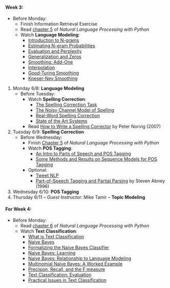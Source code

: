 #### Week 3:
- Before Monday:
    * Finish Information Retrieval Exercise  
    * Read [chapter 5](http://www.nltk.org/book_1ed/ch05.html) of _Natural Language Processing with Python_  
    * Watch **Language Modeling**:
        - [Introduction to N-grams](https://class.coursera.org/nlp/lecture/14)
        - [Estimating N-gram Probabilities](https://class.coursera.org/nlp/lecture/128)
        - [Evaluation and Perplexity](https://class.coursera.org/nlp/lecture/129)
        - [Generalization and Zeros](https://class.coursera.org/nlp/lecture/17)
        - [Smoothing: Add-One](https://class.coursera.org/nlp/lecture/18)
        - [Interpolation](https://class.coursera.org/nlp/lecture/19)
        - [Good-Turing Smoothing](https://class.coursera.org/nlp/lecture/32)
        - [Kneser-Ney Smoothing](https://class.coursera.org/nlp/lecture/20)  

1. Monday 6/8: **Language Modeling**
    - Before Tuesday:
        + Watch **Spelling Correction**:
            * [The Spelling Correction Task](https://class.coursera.org/nlp/lecture/21)
            * [The Noisy Channel Model of Spelling](https://class.coursera.org/nlp/lecture/22)
            * [Real-Word Spelling Correction](https://class.coursera.org/nlp/lecture/23)
            * [State of the Art Systems](https://class.coursera.org/nlp/lecture/24)
        + Read [How to Write a Spelling Corrector](http://norvig.com/spell-correct.html) by Peter Norvig (2007)
2. Tuesday 6/9: **Spelling Correction**
    - Before Wednesday:
        + Finish [Chapter 5](http://www.nltk.org/book_1ed/ch05.html) of _Natural Language Processing with Python_
        + Watch **POS Tagging**:
            * [An Intro to Parts of Speech and POS Tagging](https://class.coursera.org/nlp/lecture/149)
            * [Some Methods and Results on Sequence Models for POS Tagging](https://class.coursera.org/nlp/lecture/150)
        + Optional: 
            * [Tweet NLP](http://www.ark.cs.cmu.edu/TweetNLP/)
            * [Part-of-Speech Tagging and Partial Parsing](http://web5.cs.columbia.edu/~julia/courses/old/cs4705-04/abney96.pdf) by Steven Abney (1996)
3. Wednesday 6/10: **POS Tagging**
4. Thursday 6/11 – *Guest Instructor*: Mike Tamir – **Topic Modeling**

#### For Week 4:
- Before Monday:
    + Read [chapter 6](http://www.nltk.org/book_1ed/ch06.html) of _Natural Language Processing with Python_
    + Watch **Text Classification**:
        * [What is Text Classification](https://class.coursera.org/nlp/lecture/36)
        * [Naive Bayes](https://class.coursera.org/nlp/lecture/37)
        * [Formalizing the Naive Bayes Classifier](https://class.coursera.org/nlp/lecture/25)
        * [Naive Bayes: Learning](https://class.coursera.org/nlp/lecture/26)
        * [Naive Bayes: Relationship to Language Modeling](https://class.coursera.org/nlp/lecture/27)
        * [Multinomial Naive Bayes: A Worked Example](https://class.coursera.org/nlp/lecture/28)
        * [Precision, Recall, and the F measure](https://class.coursera.org/nlp/lecture/142)
        * [Text Classification: Evaluation](https://class.coursera.org/nlp/lecture/143)
        * [Practical Issues in Text Classification](https://class.coursera.org/nlp/lecture/29)